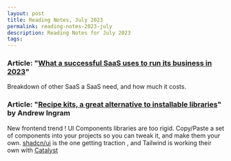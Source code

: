 ```yaml
---
layout: post
title: Reading Notes, July 2023
permalink: reading-notes-2023-july
description: Reading Notes for July 2023
tags:
---
```


### Article: "[What a successful SaaS uses to run its business in 2023](https://buttondown.email/stack)"

Breakdown of other SaaS a SaaS need, and how much it costs.

### Article: "[Recipe kits, a great alternative to installable libraries](https://andrewingram.net/posts/recipe-kits-a-great-alternative-to-installable-libraries)" by Andrew Ingram

New frontend trend ! UI Components libraries are too rigid. Copy/Paste a set of components into your projects so you can tweak it, and make them your own. [shadcn/ui](https://ui.shadcn.com/) is the one getting traction , and Tailwind is working their own with [Catalyst](https://youtu.be/CLkxRnRQtDE?t=3514)

